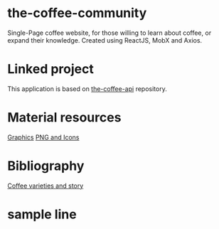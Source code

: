 # the-coffee-community
Single-Page coffee website, for those willing to learn about coffee, or expand their knowledge. Created using ReactJS, MobX and Axios. 

# Linked project
This application is based on [the-coffee-api](https://github.com/STI-GT/the-coffee-api "STI-GT public coffe Rest API") repository.

# Material resources
[Graphics](https://www.svgrepo.com/ "SVG vectors and icons")
[PNG and Icons](https://www.pngrepo.com/ "PNG icons and graphics")
# Bibliography
[Coffee varieties and story](https://varieties.worldcoffeeresearch.org/varieties "World Coffee Research")
# sample line